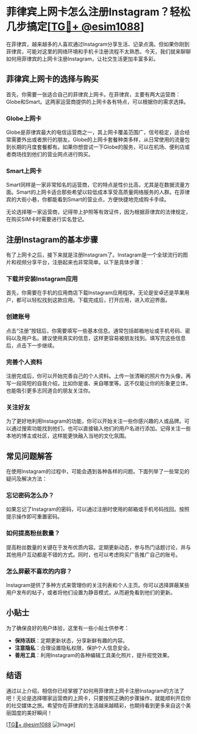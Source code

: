 # 菲律宾上网卡怎么注册Instagram？轻松几步搞定[[TG💪+ @esim1088](https://t.me/s/esim1088)]

在菲律宾，越来越多的人喜欢通过Instagram分享生活、记录点滴。但如果你刚到菲律宾，可能对这里的网络环境和手机卡注册流程不太熟悉。今天，我们就来聊聊如何用菲律宾的上网卡注册Instagram，让社交生活更加丰富多彩。

## 菲律宾上网卡的选择与购买

首先，你需要一张适合自己的菲律宾上网卡。在菲律宾，主要有两大运营商：Globe和Smart。这两家运营商提供的上网卡各有特点，可以根据你的需求选择。

### Globe上网卡

Globe是菲律宾最大的电信运营商之一，其上网卡覆盖范围广，信号稳定，适合经常需要外出或者旅行的朋友。Globe的上网卡套餐种类多样，从日常使用的流量包到长期的月度套餐都有。如果你想尝试一下Globe的服务，可以在机场、便利店或者商场找到他们的营业网点进行购买。

### Smart上网卡

Smart同样是一家非常知名的运营商，它的特点是性价比高，尤其是在数据流量方面。Smart的上网卡适合那些希望以较低成本享受高质量网络服务的人群。在菲律宾的大街小巷，你都能看到Smart的营业点，方便快捷地完成购卡手续。

无论选择哪一家运营商，记得带上护照等有效证件，因为根据菲律宾的法律规定，在购买SIM卡时需要进行实名登记。

## 注册Instagram的基本步骤

有了上网卡之后，接下来就是注册Instagram了。Instagram是一个全球流行的图片和视频分享平台，注册起来也非常简单。以下是具体步骤：

### 下载并安装Instagram应用

首先，你需要在手机的应用商店下载Instagram应用程序。无论是安卓还是苹果用户，都可以轻松找到这款应用。下载完成后，打开应用，进入欢迎界面。

### 创建账号

点击“注册”按钮后，你需要填写一些基本信息。通常包括邮箱地址或手机号码、密码以及用户名。建议使用真实的信息，这样更容易被朋友找到。填写完这些信息后，点击下一步继续。

### 完善个人资料

注册完成后，你可以开始完善自己的个人资料。上传一张清晰的照片作为头像，再写一段简短的自我介绍，比如你是谁、来自哪里等。这不仅能让你的形象更立体，也能吸引更多志同道合的朋友关注你。

### 关注好友

为了更好地利用Instagram的功能，你可以开始关注一些你感兴趣的人或品牌。可以通过搜索功能找到他们，也可以直接输入他们的用户名进行添加。记得关注一些本地的博主或社区，这样能更快融入当地的文化氛围。

## 常见问题解答

在使用Instagram的过程中，可能会遇到各种各样的问题。下面列举了一些常见的疑问及解决方法：

### 忘记密码怎么办？

如果忘记了Instagram的密码，可以通过注册时使用的邮箱或手机号码找回。按照提示操作即可重置密码。

### 如何提高粉丝数量？

提高粉丝数量的关键在于发布优质内容。定期更新动态，参与热门话题讨论，并与其他用户互动都是不错的方式。同时，也可以考虑购买广告推广自己的账号。

### 怎么屏蔽不喜欢的内容？

Instagram提供了多种方式来管理你的关注列表和个人主页。你可以选择屏蔽某些用户发布的帖子，或者将他们设置为静音模式，从而避免看到他们的更新。

## 小贴士

为了确保良好的用户体验，这里有一些小贴士供参考：

- **保持活跃**：定期更新状态，分享新鲜有趣的内容。
- **注意隐私**：合理设置隐私权限，保护个人信息安全。
- **善用工具**：利用Instagram的各种编辑工具美化照片，提升视觉效果。

## 结语

通过以上介绍，相信你已经掌握了如何用菲律宾上网卡注册Instagram的方法了吧！无论是选择哪家运营商的上网卡，只要按照正确的步骤操作，就能顺利开启你的社交媒体之旅。希望你在菲律宾的生活越来越精彩，也期待看到更多来自这个美丽国度的美好瞬间！

[[TG💪+ @esim1088](https://t.me/s/esim1088) ![Image](https://i.postimg.cc/4NQfJmqS/Snipaste-2025-05-13-00-14-12.png)]
